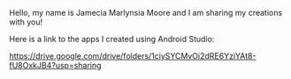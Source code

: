 
Hello, my name is Jamecia Marlynsia Moore and I am sharing my creations with you!








Here is a link to the apps I created using Android Studio:

https://drive.google.com/drive/folders/1ciySYCMvOi2dRE6YziYAt8-fU8OxkJB4?usp=sharing
